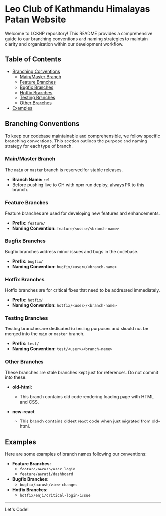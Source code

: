 # Leo Club of Kathmandu Himalayas Patan Website

Welcome to LCKHP repository! This README provides a comprehensive guide to our branching conventions and naming strategies to maintain clarity and organization within our development workflow.

## Table of Contents

- [Branching Conventions](#branching-conventions)
  - [Main/Master Branch](#mainmaster-branch)
  - [Feature Branches](#feature-branches)
  - [Bugfix Branches](#bugfix-branches)
  - [Hotfix Branches](#hotfix-branches)
  - [Testing Branches](#testing-branches)
  - [Other Branches](#other-branches)
- [Examples](#examples)

## Branching Conventions

To keep our codebase maintainable and comprehensible, we follow specific branching conventions. This section outlines the purpose and naming strategy for each type of branch.

### Main/Master Branch

The `main` or `master` branch is reserved for stable releases.

- **Branch Name:** `rel`
- Before pushing live to GH with npm run deploy, always PR to this branch.

### Feature Branches

Feature branches are used for developing new features and enhancements.

- **Prefix:** `feature/`
- **Naming Convention:** `feature/<user>/<branch-name>`

### Bugfix Branches

Bugfix branches address minor issues and bugs in the codebase.

- **Prefix:** `bugfix/`
- **Naming Convention:** `bugfix/<user>/<branch-name>`

### Hotfix Branches

Hotfix branches are for critical fixes that need to be addressed immediately.

- **Prefix:** `hotfix/`
- **Naming Convention:** `hotfix/<user>/<branch-name>`

### Testing Branches

Testing branches are dedicated to testing purposes and should not be merged into the `main` or `master` branch.

- **Prefix:** `test/`
- **Naming Convention:** `test/<user>/<branch-name>`

### Other Branches

These branches are stale branches kept just for references. Do not commit into these.

- **old-html:**

  - This branch contains old code rendering loading page with HTML and CSS.

- **new-react**
  - This branch contains oldest react code when just migrated from old-html.

## Examples

Here are some examples of branch names following our conventions:

- **Feature Branches:**
  - `feature/aarush/user-login`
  - `feature/aarati/dashboard`
- **Bugfix Branches:**
  - `bugfix/aarush/view-changes`
- **Hotfix Branches:**
  - `hotfix/enji/critical-login-issue`

---

Let's Code!
